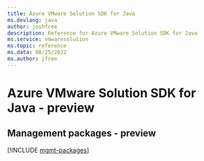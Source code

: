 ```yaml
---
title: Azure VMware Solution SDK for Java
ms.devlang: java
author: joshfree
description: Reference for Azure VMware Solution SDK for Java
ms.service: vmwaresolution
ms.topic: reference
ms.data: 08/25/2022
ms.author: jfree
---
```

# Azure VMware Solution SDK for Java - preview

## Management packages - preview
[!INCLUDE [mgmt-packages](vmware-solution-mgmt-index.md)]